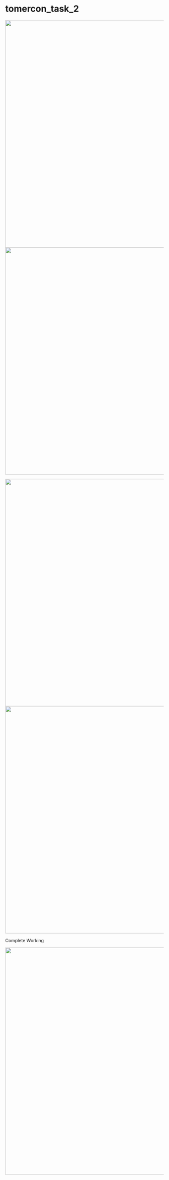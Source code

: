 # tomercon_task_2

<img src="https://user-images.githubusercontent.com/67218325/162785389-62c46561-704f-4bef-9797-7b25b3b8ad2c.png"  height="720"> <img src="https://user-images.githubusercontent.com/67218325/162788073-768b1607-6674-4db1-b4e1-a22a4f186b14.gif"  height="720">

<img src="https://user-images.githubusercontent.com/67218325/162789909-26ec7211-f5f7-4ea7-94cb-6e85ba027ca2.png"  height="720"> <img src="https://user-images.githubusercontent.com/67218325/162787784-ac5d6c38-944c-42fb-8b7f-fc1feba6fa68.png"  height="720">

Complete Working

<img src="https://user-images.githubusercontent.com/67218325/162792152-f3c44dbc-b29b-4099-8cb5-662f575f4806.gif"  height="720">
